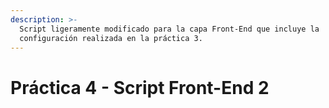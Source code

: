 ```yaml
---
description: >-
  Script ligeramente modificado para la capa Front-End que incluye la
  configuración realizada en la práctica 3.
---
```


# Práctica 4 - Script Front-End 2

